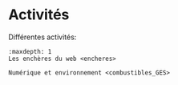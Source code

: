 # Activités

Différentes activités:

```{toctree}
:maxdepth: 1
Les enchères du web <encheres>

Numérique et environnement <combustibles_GES>

```